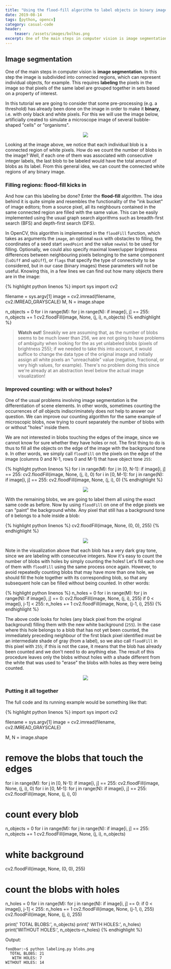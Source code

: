 ```yaml
---
title: "Using the flood-fill algorithm to label objects in binary images"
date: 2019-08-14
tags: [python, opencv]
category: casual-code
header:
    teaser: /assets/images/bolhas.png
excerpt: One of the main steps in computer vision is image segmentation. In this tutorial we are going to explore the process of pixel labeling.
---
```

<!--more-->

## Image segmentation

One of the main steps in computer vision is **image segmentation**.
In this step the image is subdivided into connected regions, which can represent individual objects, for example.
This requires **labeling** the pixels in the image so that pixels of the same label are grouped together in sets based on a property of interest.

In this tutorial we are going to consider that some pre-processing (e.g. a threshold) has already been done on the image in order to make it **binary**, i.e. with only black and white pixels.
For this we will use the image below, artificially created to simulate a microscope image of several bubble-shaped "cells" or "organisms".

<p align="center">
    <img src="../../assets/images/bolhas.png">
</p>

Looking at the image above, we notice that each individual blob is a connected region of white pixels.
How do we count the number of blobs in the image?
Well, if each one of them was associated with consecutive integer labels, the last blob to be labeled would have the total amount of blobs as its label.
From this general idea, we can count the connected white regions of any binary image.

### Filling regions: flood-fill kicks in

And how can this labeling be done?
Enter the **flood-fill** algorithm.
The idea behind it is quite simple and resembles the functionality of the "ink bucket" of image editors; from a source pixel, all its neighbours contained in the same connected region are filled with the same value.
This can be easily implemented using the usual graph search algorithms such as breadth-first search (BFS) and depth-first search (DFS).

In OpenCV, this algorithm is implemented in the `floodFill` function, which takes as arguments the `image`, an optional `mask` with obstacles to filling, the coordinates of a seed start `seedPoint` and the value `newVal` to be used for filling.
Optionally, we could also specify maximal lower/upper brightness differences between neighbouring pixels belonging to the same component (`loDiff` and `upDiff`), or `flags` that specify the type of connectivity to be considered, but in our case (binary images) these parameters will not be useful.
Knowing this, in a few lines we can find out how many objects there are in the image:

{% highlight python linenos %}
import sys
import cv2

filename = sys.argv[1]
image = cv2.imread(filename, cv2.IMREAD_GRAYSCALE)
M, N = image.shape

n_objects = 0
for i in range(M):
    for j in range(N):
        if image[i, j] == 255:
            n_objects += 1
            cv2.floodFill(image, None, (j, i), n_objects)
{% endhighlight %}

>**Watch out!**
>Sneakily we are assuming that, as the number of blobs seems to be much lower than 256, we are not going to have problems of ambiguity when looking for the as yet unlabeled blobs (pixels of brightness 255); if we needed to take this into account, it would suffice to change the data type of the original image and initially assign all white pixels an "unreachable" value (negative, fractional, or very high values, for example). There's no problem doing this since we're already at an abstraction level below the actual image visualization!

### Improved counting: with or without holes?

One of the usual problems involving image segmentation is the differentiation of scene elements.
In other words, sometimes counting the occurrences of *all* objects indiscriminately does not help to answer our question.
We can improve our counting algorithm for the same example of microscopic blobs, now trying to count separately the number of blobs with or without "holes" inside them.

We are not interested in blobs touching the edges of the image, since we cannot know for sure whether they have holes or not.
The first thing to do is thus to fill all the objects on the edge of the image with the background tone `0`.
In other words, we simply call `floodFill` on the pixels on the edge of the image (columns 0 and N-1, rows 0 and M-1) that have object tone `255`:

{% highlight python linenos %}
for i in range(M):
    for j in [0, N-1]:
        if image[i, j] == 255:
            cv2.floodFill(image, None, (j, i), 0)
for i in [0, M-1]:
    for j in range(N):
        if image[i, j] == 255:
            cv2.floodFill(image, None, (j, i), 0)
{% endhighlight %}

<p align="center">
    <img src="../../assets/images/bolhas1.png">
</p>

With the remaining blobs, we are going to label them all using the exact same code as before.
Now by using `floodFill` on one of the edge pixels we can "paint" the background white.
Any pixel that still has a background tone of `0` belongs to a hole inside a blob:

{% highlight python linenos %}
cv2.floodFill(image, None, (0, 0), 255)
{% endhighlight %}

<p align="center">
    <img src="../../assets/images/bolhas2.png">
</p>

Note in the visualization above that each blob has a very dark gray tone, since we are labeling with consecutive integers.
Now it's easy to count the number of blobs with holes by simply counting the holes!
Let's fill each one of them with `floodFill` using the same process once again.
However, to avoid repeatedly counting blobs that may have more than one hole, we should fill the hole together with its corresponding blob, so that any subsequent hole can be filled without being counted.
In other words:

{% highlight python linenos %}
n_holes = 0
for i in range(M):
    for j in range(N):
        if image[i, j] == 0:
            cv2.floodFill(image, None, (j, i), 255)
            if 0 < image[i, j-1] < 255:
                n_holes += 1
                cv2.floodFill(image, None, (j-1, i), 255)
{% endhighlight %}

The above code looks for holes (any black pixel from the original background) filling them with the new white background (`255`).
In the case where this hole belongs to a blob that has not yet been counted, the immediately preceding neighbour of the first black pixel identified must be an intermediate shade of gray (from a label), so we also call `floodFill` in this pixel with `255`; if this is not the case, it means that the blob has already been counted and we don't need to do anything else.
The result of this procedure leaves only the blobs without holes with a shade different from the white that was used to "erase" the blobs with holes as they were being counted.

<p align="center">
    <img src="../../assets/images/labeling.png">
</p>

### Putting it all together

The full code and its running example would be something like that:

{% highlight python linenos %}
import sys
import cv2

filename = sys.argv[1]
image = cv2.imread(filename, cv2.IMREAD_GRAYSCALE)

M, N = image.shape

# remove the blobs that touch the edges
for i in range(M):
    for j in [0, N-1]:
        if image[i, j] == 255:
            cv2.floodFill(image, None, (j, i), 0)
for i in [0, M-1]:
    for j in range(N):
        if image[i, j] == 255:
            cv2.floodFill(image, None, (j, i), 0)
            
# count every blob
n_objects = 0
for i in range(M):
    for j in range(N):
        if image[i, j] == 255:
            n_objects += 1
            cv2.floodFill(image, None, (j, i), n_objects)

# white background
cv2.floodFill(image, None, (0, 0), 255)

# count the blobs with holes
n_holes = 0
for i in range(M):
    for j in range(N):
        if image[i, j] == 0:
            if 0 < image[i, j-1] < 255:
                n_holes += 1
                cv2.floodFill(image, None, (j-1, i), 255)
            cv2.floodFill(image, None, (j, i), 255)

print('  TOTAL BLOBS:', n_objects)
print('   WITH HOLES:', n_holes)
print('WITHOUT HOLES:', n_objects-n_holes)
{% endhighlight %}

Output:

```console
foo@bar:~$ python labeling.py blobs.png
  TOTAL BLOBS: 21
   WITH HOLES: 7
WITHOUT HOLES: 14
```
